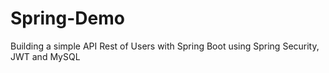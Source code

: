 # Spring-Demo
Building a simple API Rest of Users with Spring Boot using Spring Security, JWT and MySQL
